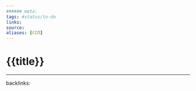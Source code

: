 ```yaml
---
###### meta:
tags: #status/to-do
links:
source:
aliases: [ССП]
---
```

# {{title}}



---
backlinks: 